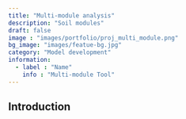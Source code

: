 ```yaml
---
title: "Multi-module analysis"
description: "Soil modules"
draft: false
image : "images/portfolio/proj_multi_module.png"
bg_image: "images/featue-bg.jpg"
category: "Model development"
information:
  - label : "Name"
    info : "Multi-module Tool"
---
```


## Introduction
